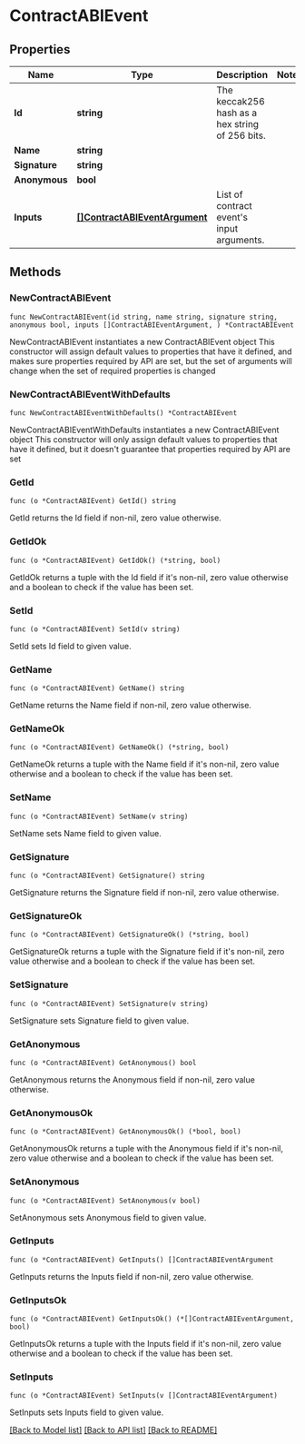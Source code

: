 # ContractABIEvent

## Properties

Name | Type | Description | Notes
------------ | ------------- | ------------- | -------------
**Id** | **string** | The keccak256 hash as a hex string of 256 bits. | 
**Name** | **string** |  | 
**Signature** | **string** |  | 
**Anonymous** | **bool** |  | 
**Inputs** | [**[]ContractABIEventArgument**](ContractABIEventArgument.md) | List of contract event&#39;s input arguments. | 

## Methods

### NewContractABIEvent

`func NewContractABIEvent(id string, name string, signature string, anonymous bool, inputs []ContractABIEventArgument, ) *ContractABIEvent`

NewContractABIEvent instantiates a new ContractABIEvent object
This constructor will assign default values to properties that have it defined,
and makes sure properties required by API are set, but the set of arguments
will change when the set of required properties is changed

### NewContractABIEventWithDefaults

`func NewContractABIEventWithDefaults() *ContractABIEvent`

NewContractABIEventWithDefaults instantiates a new ContractABIEvent object
This constructor will only assign default values to properties that have it defined,
but it doesn't guarantee that properties required by API are set

### GetId

`func (o *ContractABIEvent) GetId() string`

GetId returns the Id field if non-nil, zero value otherwise.

### GetIdOk

`func (o *ContractABIEvent) GetIdOk() (*string, bool)`

GetIdOk returns a tuple with the Id field if it's non-nil, zero value otherwise
and a boolean to check if the value has been set.

### SetId

`func (o *ContractABIEvent) SetId(v string)`

SetId sets Id field to given value.


### GetName

`func (o *ContractABIEvent) GetName() string`

GetName returns the Name field if non-nil, zero value otherwise.

### GetNameOk

`func (o *ContractABIEvent) GetNameOk() (*string, bool)`

GetNameOk returns a tuple with the Name field if it's non-nil, zero value otherwise
and a boolean to check if the value has been set.

### SetName

`func (o *ContractABIEvent) SetName(v string)`

SetName sets Name field to given value.


### GetSignature

`func (o *ContractABIEvent) GetSignature() string`

GetSignature returns the Signature field if non-nil, zero value otherwise.

### GetSignatureOk

`func (o *ContractABIEvent) GetSignatureOk() (*string, bool)`

GetSignatureOk returns a tuple with the Signature field if it's non-nil, zero value otherwise
and a boolean to check if the value has been set.

### SetSignature

`func (o *ContractABIEvent) SetSignature(v string)`

SetSignature sets Signature field to given value.


### GetAnonymous

`func (o *ContractABIEvent) GetAnonymous() bool`

GetAnonymous returns the Anonymous field if non-nil, zero value otherwise.

### GetAnonymousOk

`func (o *ContractABIEvent) GetAnonymousOk() (*bool, bool)`

GetAnonymousOk returns a tuple with the Anonymous field if it's non-nil, zero value otherwise
and a boolean to check if the value has been set.

### SetAnonymous

`func (o *ContractABIEvent) SetAnonymous(v bool)`

SetAnonymous sets Anonymous field to given value.


### GetInputs

`func (o *ContractABIEvent) GetInputs() []ContractABIEventArgument`

GetInputs returns the Inputs field if non-nil, zero value otherwise.

### GetInputsOk

`func (o *ContractABIEvent) GetInputsOk() (*[]ContractABIEventArgument, bool)`

GetInputsOk returns a tuple with the Inputs field if it's non-nil, zero value otherwise
and a boolean to check if the value has been set.

### SetInputs

`func (o *ContractABIEvent) SetInputs(v []ContractABIEventArgument)`

SetInputs sets Inputs field to given value.



[[Back to Model list]](../README.md#documentation-for-models) [[Back to API list]](../README.md#documentation-for-api-endpoints) [[Back to README]](../README.md)


